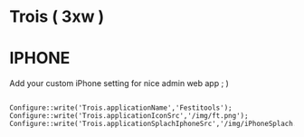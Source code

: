 Trois ( 3xw )
=====================


IPHONE
======================
Add your custom iPhone setting for nice admin web app ; )

<pre><code>
Configure::write('Trois.applicationName','Festitools');
Configure::write('Trois.applicationIconSrc','/img/ft.png');
Configure::write('Trois.applicationSplachIphoneSrc','/img/iPhoneSplach.png');
</code></pre>